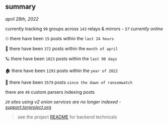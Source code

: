 
## summary
_april 28th, 2022_

currently tracking `99` groups across `143` relays & mirrors - _`57` currently online_

⏲ there have been `15` posts within the `last 24 hours`

🦈 there have been `372` posts within the `month of april`

🪐 there have been `1023` posts within the `last 90 days`

🏚 there have been `1293` posts within the `year of 2022`

🦕 there have been `3579` posts `since the dawn of ransomwatch`

there are `49` custom parsers indexing posts

_`20` sites using v2 onion services are no longer indexed - [support.torproject.org](https://support.torproject.org/onionservices/v2-deprecation/)_

> see the project [README](https://github.com/thetanz/ransomwatch#ransomwatch--) for backend technicals
